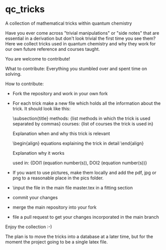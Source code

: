 # qc_tricks
A collection of mathematical tricks within quantum chemistry

Have you ever come across "trivial manipulations" or "side notes" that are
essential in a derivation but don't look trivial the first time you see them?
Here we collect tricks used in quantum chemistry and why they work for
our own future reference and courses taught.

You are welcome to contribute!

What to contribute: Everything you stumbled over and spent time on solving.

How to contribute:
 - Fork the repository and work in your own fork
 - For each trick make a new file which holds all the information
   about the trick. It should look like this:
   
   \subsection{title}
   methods: {list methods in which the trick is used separated by commas}
   courses: {list of courses the trick is used in}
   
   Explanation when and why this trick is relevant

   \begin{align}
    equations explaining the trick in detail
   \end{align}
   
   Explanation why it works

   used in: {DOI1 (equation number(s)), DOI2 (equation number(s))}
   
 - If you want to use pictures, make them locally and add the pdf, jpg
   or png to a reasonable place in the pics folder.
 - \input the file in the main file master.tex in a fitting section
 - commit your changes 
 - merge the main repository into your fork
 - file a pull request to get your changes incorporated in the main branch
 
 Enjoy the collection :-)
 
 The plan is to move the tricks into a database at a later time, but for the moment the project
 going to be a single latex file.
  
